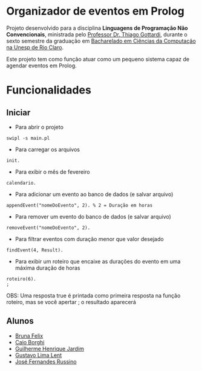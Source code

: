 # Organizador de eventos em Prolog #

Projeto desenvolvido para a disciplina **Linguagens de Programação Não Convencionais**, ministrada pelo [Professor Dr. Thiago Gottardi](https://bv.fapesp.br/pt/pesquisador/104729/thiago-gottardi/), durante o sexto semestre da graduação em [Bacharelado em Ciências da Computação na Unesp de Rio Claro](https://igce.rc.unesp.br/#!/departamentos/demac/pagina-do-curso-de-bcc/home/).

Este projeto tem como função atuar como um pequeno sistema capaz de agendar eventos em Prolog.

# Funcionalidades #

## Iniciar ##
* Para abrir o projeto
```
swipl -s main.pl
```

* Para carregar os arquivos
```
init.
```

* Para exibir o mês de fevereiro
```
calendario.
```

* Para adicionar um evento ao banco de dados (e salvar arquivo)
```
appendEvent("nomeDoEvento", 2). % 2 = Duração em horas
```

* Para remover um evento do banco de dados (e salvar arquivo)
```
removeEvent("nomeDoEvento", 2).
```

* Para filtrar eventos com duração menor que valor desejado
```
findEvent(4, Result).
```

* Para exibir um roteiro que encaixe as durações do evento em uma máxima duração de horas
```
roteiro(6).
;
```
OBS: Uma resposta true é printada como primeira resposta na função roteiro, mas se você apertar ; o resultado aparecerá

## Alunos ##
* [Bruna Felix](https://github.com/BrunaFelix)
* [Caio Borghi](https://github.com/CB0rghi)
* [Guilherme Henrique Jardim](https://github.com/ghjardim)
* [Gustavo Lima Lent](https://github.com/GustavoLent)
* [José Fernandes Russino](https://github.com/z3fernandes)

